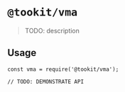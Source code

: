 # `@tookit/vma`

> TODO: description

## Usage

```
const vma = require('@tookit/vma');

// TODO: DEMONSTRATE API
```
